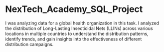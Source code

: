 # NexTech_Academy_SQL_Project
I was analyzing data for a global health organization in this task. 
I analyzed the distribution of Long-Lasting Insecticidal Nets (LLINs) across various locations in multiple countries to understand the distribution patterns, identify trends, and gain insights into the effectiveness of different distribution campaigns.
